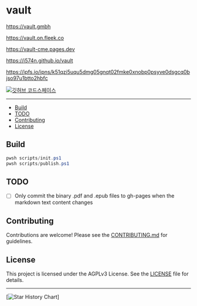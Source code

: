 # vault

<https://vault.gmbh>

<https://vault.on.fleek.co>

<https://vault-cme.pages.dev>

<https://i574n.github.io/vault>

<https://ipfs.io/ipns/k51qzi5uqu5dmg05gnqt02fmke0xnobp0psyve0dsgcq0bjso97u1btto2hbfc>

[![깃허브 코드스페이스](
    https://github.com/codespaces/badge.svg)](
        https://github.com/codespaces/new?hide_repo_select=true&ref=main&repo=602361649)

---

- [Build](#build)
- [TODO](#todo)
- [Contributing](#contributing)
- [License](#license)

## Build

```ps1
pwsh scripts/init.ps1
pwsh scripts/publish.ps1
```

## TODO

- [ ] Only commit the binary .pdf and .epub files to gh-pages when the markdown text content changes

## Contributing

Contributions are welcome! Please see the [CONTRIBUTING.md](https://github.com/i574n/.github/blob/main/CONTRIBUTING.md) for guidelines.

## License

This project is licensed under the AGPLv3 License. See the [LICENSE](https://github.com/i574n/vault/blob/main/LICENSE) file for details.

---

[![Star History Chart](https://api.star-history.com/svg?repos=i574n/vault&type=Timeline)]
